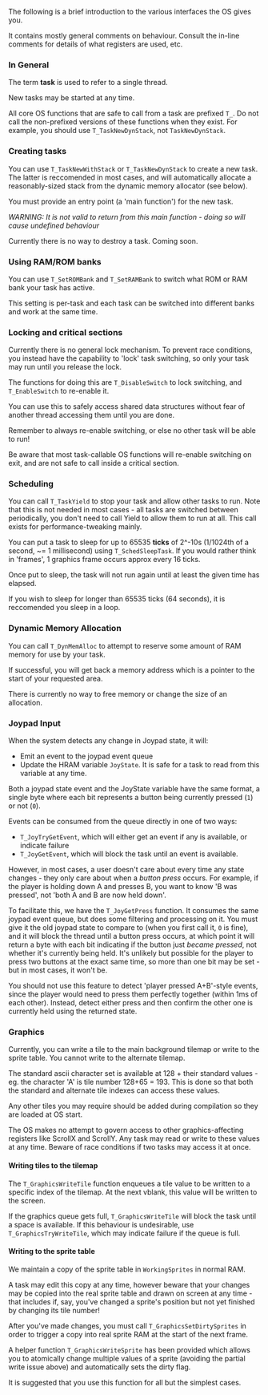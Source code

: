 
The following is a brief introduction to the various interfaces the OS gives you.

It contains mostly general comments on behaviour. Consult the in-line comments for
details of what registers are used, etc.

### In General

The term **task** is used to refer to a single thread.

New tasks may be started at any time.

All core OS functions that are safe to call from a task are prefixed `T_`.
Do not call the non-prefixed versions of these functions when they exist.
For example, you should use `T_TaskNewDynStack`, not `TaskNewDynStack`.

### Creating tasks

You can use `T_TaskNewWithStack` or `T_TaskNewDynStack` to create a new task.
The latter is reccomended in most cases, and will automatically allocate a reasonably-sized stack
from the dynamic memory allocator (see below).

You must provide an entry point (a 'main function') for the new task.

*WARNING: It is not valid to return from this main function - doing so will cause undefined behaviour*

Currently there is no way to destroy a task. Coming soon.

### Using RAM/ROM banks

You can use `T_SetROMBank` and `T_SetRAMBank` to switch what ROM or RAM bank your task has active.

This setting is per-task and each task can be switched into different banks and work at the same time.

### Locking and critical sections

Currently there is no general lock mechanism. To prevent race conditions, you instead have the
capability to 'lock' task switching, so only your task may run until you release the lock.

The functions for doing this are `T_DisableSwitch` to lock switching, and `T_EnableSwitch` to re-enable it.

You can use this to safely access shared data structures without fear of another thread
accessing them until you are done.

Remember to always re-enable switching, or else no other task will be able to run!

Be aware that most task-callable OS functions will re-enable switching on exit, and are not
safe to call inside a critical section.

### Scheduling

You can call `T_TaskYield` to stop your task and allow other tasks to run.
Note that this is not needed in most cases - all tasks are switched between periodically,
you don't need to call Yield to allow them to run at all. This call exists for performance-tweaking
mainly.

You can put a task to sleep for up to 65535 **ticks** of 2^-10s (1/1024th of a second, ~= 1 millisecond)
using `T_SchedSleepTask`. If you would rather think in 'frames', 1 graphics frame occurs approx every 16 ticks.

Once put to sleep, the task will not run again until at least the given time has elapsed.

If you wish to sleep for longer than 65535 ticks (64 seconds), it is reccomended you sleep in a loop.

### Dynamic Memory Allocation

You can call `T_DynMemAlloc` to attempt to reserve some amount of RAM memory for use by your task.

If successful, you will get back a memory address which is a pointer to the start of your
requested area.

There is currently no way to free memory or change the size of an allocation.

### Joypad Input

When the system detects any change in Joypad state, it will:

- Emit an event to the joypad event queue
- Update the HRAM variable `JoyState`. It is safe for a task to read from this variable at any time.

Both a joypad state event and the JoyState variable have the same format, a single byte where
each bit represents a button being currently pressed (`1`) or not (`0`).

Events can be consumed from the queue directly in one of two ways:

- `T_JoyTryGetEvent`, which will either get an event if any is available, or indicate failure
- `T_JoyGetEvent`, which will block the task until an event is available.

However, in most cases, a user doesn't care about every time any state changes - they only care
about when a *button press* occurs. For example, if the player is holding down A and presses B,
you want to know 'B was pressed', not 'both A and B are now held down'.

To facilitate this, we have the `T_JoyGetPress` function. It consumes the same joypad event queue,
but does some filtering and processing on it. You must give it the old joypad state to compare to
(when you first call it, `0` is fine), and it will block the thread until a button press occurs,
at which point it will return a byte with each bit indicating if the button just *became pressed*,
not whether it's currently being held. It's unlikely but possible for the player to press two buttons
at the exact same time, so more than one bit may be set - but in most cases, it won't be.

You should not use this feature to detect 'player pressed A+B'-style events, since the player would
need to press them perfectly together (within 1ms of each other). Instead, detect either press
and then confirm the other one is currently held using the returned state.

### Graphics

Currently, you can write a tile to the main background tilemap or write to the sprite table.
You cannot write to the alternate tilemap.

The standard ascii character set is available at 128 + their standard values - eg. the character 'A'
is tile number 128+65 = 193. This is done so that both the standard and alternate tile indexes
can access these values.

Any other tiles you may require should be added during compilation so they are loaded at OS start.

The OS makes no attempt to govern access to other graphics-affecting registers like ScrollX and ScrollY.
Any task may read or write to these values at any time. Beware of race conditions if two tasks may
access it at once.

#### Writing tiles to the tilemap

The `T_GraphicsWriteTile` function enqueues a tile value to be written to a specific index
of the tilemap. At the next vblank, this value will be written to the screen.

If the graphics queue gets full, `T_GraphicsWriteTile` will block the task until a space is available.
If this behaviour is undesirable, use `T_GraphicsTryWriteTile`, which may indicate failure if the queue
is full.

#### Writing to the sprite table

We maintain a copy of the sprite table in `WorkingSprites` in normal RAM.

A task may edit this copy at any time, however beware that your changes may be copied into
the real sprite table and drawn on screen at any time - that includes if, say, you've changed a sprite's
position but not yet finished by changing its tile number!

After you've made changes, you must call `T_GraphicsSetDirtySprites` in order to trigger a copy
into real sprite RAM at the start of the next frame.

A helper function `T_GraphicsWriteSprite` has been provided which allows you to atomically change
multiple values of a sprite (avoiding the partial write issue above) and automatically sets the dirty flag.

It is suggested that you use this function for all but the simplest cases.
